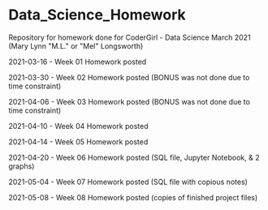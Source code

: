 # Data_Science_Homework
Repository for homework done for CoderGirl - Data Science March 2021
(Mary Lynn "M.L." or "Mel" Longsworth)

2021-03-16 - Week 01 Homework posted

2021-03-30 - Week 02 Homework posted (BONUS was not done due to time constraint)

2021-04-06 - Week 03 Homework posted (BONUS was not done due to time constraint)

2021-04-10 - Week 04 Homework posted

2021-04-14 - Week 05 Homework posted

2021-04-20 - Week 06 Homework posted (SQL file, Jupyter Notebook, & 2 graphs)

2021-05-04 - Week 07 Homework posted (SQL file with copious notes)

2021-05-08 - Week 08 Homework posted (copies of finished project files)
